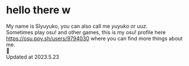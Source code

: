 # hello there w
My name is SIyuyuko, you can also call me *yuyuko* or *uuz*.  
Sometimes play osu! and other games, this is my osu! profile here <https://osu.ppy.sh/users/9794030> where you can find more things about me.  
🍒  
Updated at 2023.5.23
